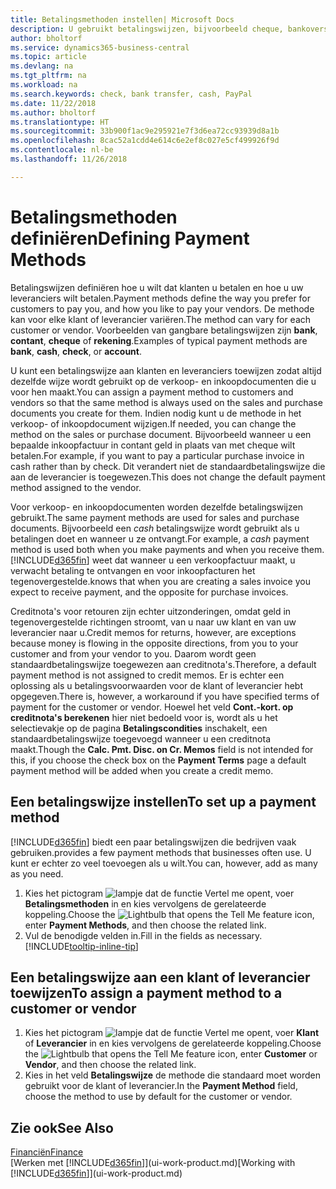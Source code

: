 ```yaml
---
title: Betalingsmethoden instellen| Microsoft Docs
description: U gebruikt betalingswijzen, bijvoorbeeld cheque, bankoverschrijving, contant geld of PayPal, om te bepalen hoe verkoop- en inkoopfacturen worden betaald.
author: bholtorf
ms.service: dynamics365-business-central
ms.topic: article
ms.devlang: na
ms.tgt_pltfrm: na
ms.workload: na
ms.search.keywords: check, bank transfer, cash, PayPal
ms.date: 11/22/2018
ms.author: bholtorf
ms.translationtype: HT
ms.sourcegitcommit: 33b900f1ac9e295921e7f3d6ea72cc93939d8a1b
ms.openlocfilehash: 8cac52a1cdd4e614c6e2ef8c027e5cf499926f9d
ms.contentlocale: nl-be
ms.lasthandoff: 11/26/2018

---
```

# <a name="defining-payment-methods"></a><span data-ttu-id="61df0-103">Betalingsmethoden definiëren</span><span class="sxs-lookup"><span data-stu-id="61df0-103">Defining Payment Methods</span></span>
<span data-ttu-id="61df0-104">Betalingswijzen definiëren hoe u wilt dat klanten u betalen en hoe u uw leveranciers wilt betalen.</span><span class="sxs-lookup"><span data-stu-id="61df0-104">Payment methods define the way you prefer for customers to pay you, and how you like to pay your vendors.</span></span> <span data-ttu-id="61df0-105">De methode kan voor elke klant of leverancier variëren.</span><span class="sxs-lookup"><span data-stu-id="61df0-105">The method can vary for each customer or vendor.</span></span> <span data-ttu-id="61df0-106">Voorbeelden van gangbare betalingswijzen zijn **bank**, **contant**, **cheque** of **rekening**.</span><span class="sxs-lookup"><span data-stu-id="61df0-106">Examples of typical payment methods are **bank**, **cash**, **check**, or **account**.</span></span> 

<span data-ttu-id="61df0-107">U kunt een betalingswijze aan klanten en leveranciers toewijzen zodat altijd dezelfde wijze wordt gebruikt op de verkoop- en inkoopdocumenten die u voor hen maakt.</span><span class="sxs-lookup"><span data-stu-id="61df0-107">You can assign a payment method to customers and vendors so that the same method is always used on the sales and purchase documents you create for them.</span></span> <span data-ttu-id="61df0-108">Indien nodig kunt u de methode in het verkoop- of inkoopdocument wijzigen.</span><span class="sxs-lookup"><span data-stu-id="61df0-108">If needed, you can change the method on the sales or purchase document.</span></span> <span data-ttu-id="61df0-109">Bijvoorbeeld wanneer u een bepaalde inkoopfactuur in contant geld in plaats van met cheque wilt betalen.</span><span class="sxs-lookup"><span data-stu-id="61df0-109">For example, if you want to pay a particular purchase invoice in cash rather than by check.</span></span> <span data-ttu-id="61df0-110">Dit verandert niet de standaardbetalingswijze die aan de leverancier is toegewezen.</span><span class="sxs-lookup"><span data-stu-id="61df0-110">This does not change the default payment method assigned to the vendor.</span></span>

<span data-ttu-id="61df0-111">Voor verkoop- en inkoopdocumenten worden dezelfde betalingswijzen gebruikt.</span><span class="sxs-lookup"><span data-stu-id="61df0-111">The same payment methods are used for sales and purchase documents.</span></span> <span data-ttu-id="61df0-112">Bijvoorbeeld een _cash_ betalingswijze wordt gebruikt als u betalingen doet en wanneer u ze ontvangt.</span><span class="sxs-lookup"><span data-stu-id="61df0-112">For example, a _cash_ payment method is used both when you make payments and when you receive them.</span></span> [!INCLUDE[d365fin](includes/d365fin_md.md)] <span data-ttu-id="61df0-113">weet dat wanneer u een verkoopfactuur maakt, u verwacht betaling te ontvangen en voor inkoopfacturen het tegenovergestelde.</span><span class="sxs-lookup"><span data-stu-id="61df0-113">knows that when you are creating a sales invoice you expect to receive payment, and the opposite for purchase invoices.</span></span> 

<span data-ttu-id="61df0-114">Creditnota's voor retouren zijn echter uitzonderingen, omdat geld in tegenovergestelde richtingen stroomt, van u naar uw klant en van uw leverancier naar u.</span><span class="sxs-lookup"><span data-stu-id="61df0-114">Credit memos for returns, however, are exceptions because money is flowing in the opposite directions, from you to your customer and from your vendor to you.</span></span> <span data-ttu-id="61df0-115">Daarom wordt geen standaardbetalingswijze toegewezen aan creditnota's.</span><span class="sxs-lookup"><span data-stu-id="61df0-115">Therefore, a default payment method is not assigned to credit memos.</span></span> <span data-ttu-id="61df0-116">Er is echter een oplossing als u betalingsvoorwaarden voor de klant of leverancier hebt opgegeven.</span><span class="sxs-lookup"><span data-stu-id="61df0-116">There is, however, a workaround if you have specified terms of payment for the customer or vendor.</span></span> <span data-ttu-id="61df0-117">Hoewel het veld **Cont.-kort. op creditnota's berekenen** hier niet bedoeld voor is, wordt als u het selectievakje op de pagina **Betalingscondities** inschakelt, een standaardbetalingswijze toegevoegd wanneer u een creditnota maakt.</span><span class="sxs-lookup"><span data-stu-id="61df0-117">Though the **Calc. Pmt. Disc. on Cr. Memos** field is not intended for this, if you choose the check box on the **Payment Terms** page a default payment method will be added when you create a credit memo.</span></span>

## <a name="to-set-up-a-payment-method"></a><span data-ttu-id="61df0-118">Een betalingswijze instellen</span><span class="sxs-lookup"><span data-stu-id="61df0-118">To set up a payment method</span></span>
[!INCLUDE[d365fin](includes/d365fin_md.md)] <span data-ttu-id="61df0-119">biedt een paar betalingswijzen die bedrijven vaak gebruiken.</span><span class="sxs-lookup"><span data-stu-id="61df0-119">provides a few payment methods that businesses often use.</span></span> <span data-ttu-id="61df0-120">U kunt er echter zo veel toevoegen als u wilt.</span><span class="sxs-lookup"><span data-stu-id="61df0-120">You can, however, add as many as you need.</span></span>

1. <span data-ttu-id="61df0-121">Kies het pictogram ![lampje dat de functie Vertel me opent](media/ui-search/search_small.png "Vertel me wat u wilt doen"), voer **Betalingsmethoden** in en kies vervolgens de gerelateerde koppeling.</span><span class="sxs-lookup"><span data-stu-id="61df0-121">Choose the ![Lightbulb that opens the Tell Me feature](media/ui-search/search_small.png "Tell me what you want to do") icon, enter **Payment Methods**, and then choose the related link.</span></span>
2. <span data-ttu-id="61df0-122">Vul de benodigde velden in.</span><span class="sxs-lookup"><span data-stu-id="61df0-122">Fill in the fields as necessary.</span></span> [!INCLUDE[tooltip-inline-tip](includes/tooltip-inline-tip_md.md)]

## <a name="to-assign-a-payment-method-to-a-customer-or-vendor"></a><span data-ttu-id="61df0-123">Een betalingswijze aan een klant of leverancier toewijzen</span><span class="sxs-lookup"><span data-stu-id="61df0-123">To assign a payment method to a customer or vendor</span></span>
1. <span data-ttu-id="61df0-124">Kies het pictogram ![lampje dat de functie Vertel me opent](media/ui-search/search_small.png "Vertel me wat u wilt doen"), voer **Klant** of **Leverancier** in en kies vervolgens de gerelateerde koppeling.</span><span class="sxs-lookup"><span data-stu-id="61df0-124">Choose the ![Lightbulb that opens the Tell Me feature](media/ui-search/search_small.png "Tell me what you want to do") icon, enter **Customer** or **Vendor**, and then choose the related link.</span></span>
2. <span data-ttu-id="61df0-125">Kies in het veld **Betalingswijze** de methode die standaard moet worden gebruikt voor de klant of leverancier.</span><span class="sxs-lookup"><span data-stu-id="61df0-125">In the **Payment Method** field, choose the method to use by default for the customer or vendor.</span></span>

## <a name="see-also"></a><span data-ttu-id="61df0-126">Zie ook</span><span class="sxs-lookup"><span data-stu-id="61df0-126">See Also</span></span>
[<span data-ttu-id="61df0-127">Financiën</span><span class="sxs-lookup"><span data-stu-id="61df0-127">Finance</span></span>](finance.md)  
<span data-ttu-id="61df0-128">[Werken met [!INCLUDE[d365fin](includes/d365fin_md.md)]](ui-work-product.md)</span><span class="sxs-lookup"><span data-stu-id="61df0-128">[Working with [!INCLUDE[d365fin](includes/d365fin_md.md)]](ui-work-product.md)</span></span>  

